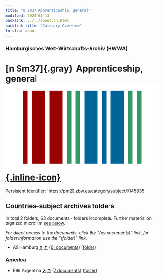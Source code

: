 ```yaml
---
title: "n Sm37 Apprenticeship, general"
modified: 2024-01-13
backlink: ../../about.en.html
backlink-title: "Category Overview"
fn-stub: about
---
```


### Hamburgisches Welt-Wirtschafts-Archiv (HWWA)

# [n Sm37]{.gray}&#8201; Apprenticeship, general &#160; [![Wikidata](/images/Wikidata-logo.svg "Wikidata"){.inline-icon}](http://www.wikidata.org/entity/Q104710355)

<div class="hint">Persistent Identifier: `https://pm20.zbw.eu/category/subject/i/145835`</div>







## Countries-subject archives folders







In total 2 folders, 63 documents - folders incomplete. Further material on digitized microfilm [see below](#filmsections).

_For direct access to the documents, click the "(xy documents)" link, for folder information use the "(folder)" link._


- A9 Hamburg [**&nearr;**](../../../geo/i/140905/about.en.html "Hamburg (all folders)") [**&uarr;**](../../../geo/about.en.html#A9 "Country category system") (<a href="https://pm20.zbw.eu/iiifview/folder/sh/140905,145835" title="about: Hamburg : Apprenticeship, general" target="_blank">61 documents</a>) ([folder](../../../../folder/sh/1409xx/140905/1458xx/145835/about.en.html))

### America

- E86 Argentina [**&nearr;**](../../../geo/i/141692/about.en.html "Argentina (all folders)") [**&uarr;**](../../../geo/about.en.html#E86 "Country category system") (<a href="https://pm20.zbw.eu/iiifview/folder/sh/141692,145835" title="about: Argentina : Apprenticeship, general" target="_blank">2 documents</a>) ([folder](../../../../folder/sh/1416xx/141692/1458xx/145835/about.en.html))



<a id="filmsections" />













